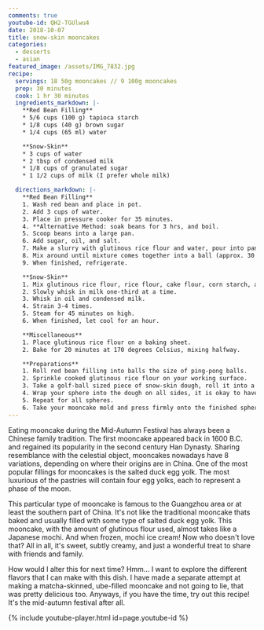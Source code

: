 ```yaml
---
comments: true
youtube-id: QH2-TGUlwu4
date: 2018-10-07
title: snow-skin mooncakes
categories:
  - desserts
  - asian
featured_image: /assets/IMG_7832.jpg
recipe:
  servings: 18 50g mooncakes // 9 100g mooncakes
  prep: 30 minutes
  cook: 1 hr 30 minutes
  ingredients_markdown: |-
    **Red Bean Filling**
    * 5/6 cups (100 g) tapioca starch
    * 1/8 cups (40 g) brown sugar
    * 1/4 cups (65 ml) water

    **Snow-Skin**
    * 3 cups of water
    * 2 tbsp of condensed milk
    * 1/8 cups of granulated sugar
    * 1 1/2 cups of milk (I prefer whole milk)

  directions_markdown: |-
    **Red Bean Filling**
    1. Wash red bean and place in pot.
    2. Add 3 cups of water.
    3. Place in pressure cooker for 35 minutes.
    4. **Alternative Method: soak beans for 3 hrs, and boil.
    5. Scoop beans into a large pan.
    6. Add sugar, oil, and salt.
    7. Make a slurry with glutinous rice flour and water, pour into pan.
    8. Mix around until mixture comes together into a ball (approx. 30 minutes).
    9. When finished, refrigerate.

    **Snow-Skin**
    1. Mix glutinous rice flour, rice flour, cake flour, corn starch, and sugar.
    2. Slowly whisk in milk one-third at a time.
    3. Whisk in oil and condensed milk.
    4. Strain 3-4 times.
    5. Steam for 45 minutes on high.
    6. When finished, let cool for an hour.

    **Miscellaneous**
    1. Place glutinous rice flour on a baking sheet.
    2. Bake for 20 minutes at 170 degrees Celsius, mixing halfway.

    **Preparations**
    1. Roll red bean filling into balls the size of ping-pong balls.
    2. Sprinkle cooked glutinous rice flour on your working surface.
    3. Take a golf-ball sized piece of snow-skin dough, roll it into a sphere, and flatten until it is 1/2 cm thick.
    4. Wrap your sphere into the dough on all sides, it is okay to have excess dough.
    5. Repeat for all spheres.
    6. Take your mooncake mold and press firmly onto the finished sphere, hold for 5 seconds, then release.
---
```

Eating mooncake during the Mid-Autumn Festival has always been a Chinese family tradition. The first mooncake appeared back in 1600 B.C. and regained its popularity in the second century Han Dynasty. Sharing resemblance with the celestial object, mooncakes nowadays have 8 variations, depending on where their origins are in China. One of the most popular fillings for mooncakes is the salted duck egg yolk. The most luxurious of the pastries will contain four egg yolks, each to represent a phase of the moon.

This particular type of mooncake is famous to the Guangzhou area or at least the southern part of China. It's not like the traditional mooncake thats baked and usually filled with some type of salted duck egg yolk. This mooncake, with the amount of glutinous flour used, almost takes like a Japanese mochi. And when frozen, mochi ice cream! Now who doesn't love that? All in all, it's sweet, subtly creamy, and just a wonderful treat to share with friends and family.

How would I alter this for next time? Hmm... I want to explore the different flavors that I can make with this dish. I have made a separate attempt at making a matcha-skinned, ube-filled mooncake and not going to lie, that was pretty delicious too. Anyways, if you have the time, try out this recipe! It's the mid-autumn festival after all.

{% include youtube-player.html id=page.youtube-id %}
